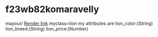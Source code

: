 # f23wb82komaravelly
mayour/
[Render link](https://f23wb82komaravelly.onrender.com)
myclass=lion my attributes are 
lion_color:(String) 
lion_breed:(String) 
lion_price:(Number)

